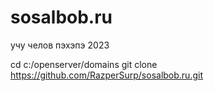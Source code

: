 # sosalbob.ru
учу челов пэхэпэ 2023 

cd c:/openserver/domains
git clone https://github.com/RazperSurp/sosalbob.ru.git
